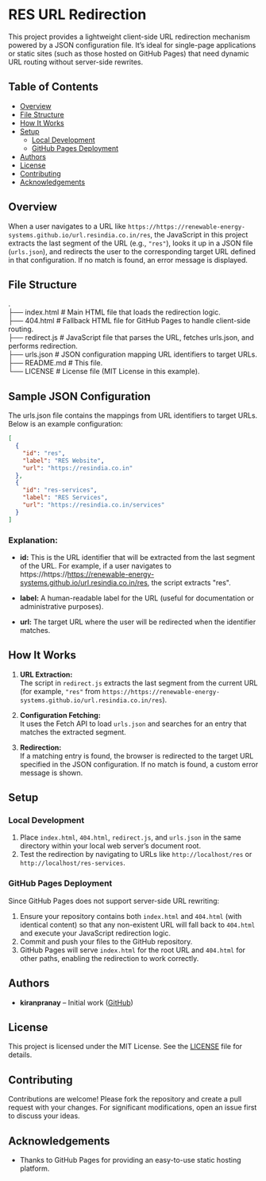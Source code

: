 # RES URL Redirection

This project provides a lightweight client-side URL redirection mechanism powered by a JSON configuration file. It’s ideal for single-page applications or static sites (such as those hosted on GitHub Pages) that need dynamic URL routing without server-side rewrites.

## Table of Contents

- [Overview](#overview)
- [File Structure](#file-structure)
- [How It Works](#how-it-works)
- [Setup](#setup)
  - [Local Development](#local-development)
  - [GitHub Pages Deployment](#github-pages-deployment)
- [Authors](#authors)
- [License](#license)
- [Contributing](#contributing)
- [Acknowledgements](#acknowledgements)

## Overview

When a user navigates to a URL like `https://https://renewable-energy-systems.github.io/url.resindia.co.in/res`, the JavaScript in this project extracts the last segment of the URL (e.g., `"res"`), looks it up in a JSON file (`urls.json`), and redirects the user to the corresponding target URL defined in that configuration. If no match is found, an error message is displayed.

## File Structure

. <br>
├── index.html      # Main HTML file that loads the redirection logic. <br>
├── 404.html        # Fallback HTML file for GitHub Pages to handle client-side routing. <br>
├── redirect.js     # JavaScript file that parses the URL, fetches urls.json, and performs redirection. <br>
├── urls.json       # JSON configuration mapping URL identifiers to target URLs. <br>
├── README.md       # This file. <br>
└── LICENSE         # License file (MIT License in this example). <br>

## Sample JSON Configuration

The urls.json file contains the mappings from URL identifiers to target URLs. Below is an example configuration:


```json
[
  {
    "id": "res",
    "label": "RES Website",
    "url": "https://resindia.co.in"
  },
  {
    "id": "res-services",
    "label": "RES Services",
    "url": "https://resindia.co.in/services"
  }
]
```
### Explanation:

- **id:**
   This is the URL identifier that will be extracted from the last segment of the URL. For example, if a user navigates to https://https://https://renewable-energy-systems.github.io/url.resindia.co.in/res, the script extracts "res".

- **label:** A human-readable label for the URL (useful for documentation or administrative purposes).

- **url:** The target URL where the user will be redirected when the identifier matches.


## How It Works

1. **URL Extraction:**  
   The script in `redirect.js` extracts the last segment from the current URL (for example, `"res"` from `https://https://renewable-energy-systems.github.io/url.resindia.co.in/res`).

2. **Configuration Fetching:**  
   It uses the Fetch API to load `urls.json` and searches for an entry that matches the extracted segment.

3. **Redirection:**  
   If a matching entry is found, the browser is redirected to the target URL specified in the JSON configuration. If no match is found, a custom error message is shown.

## Setup

### Local Development

1. Place `index.html`, `404.html`, `redirect.js`, and `urls.json` in the same directory within your local web server’s document root.
2. Test the redirection by navigating to URLs like `http://localhost/res` or `http://localhost/res-services`.

### GitHub Pages Deployment

Since GitHub Pages does not support server-side URL rewriting:
1. Ensure your repository contains both `index.html` and `404.html` (with identical content) so that any non-existent URL will fall back to `404.html` and execute your JavaScript redirection logic.
2. Commit and push your files to the GitHub repository.
3. GitHub Pages will serve `index.html` for the root URL and `404.html` for other paths, enabling the redirection to work correctly.

## Authors

- **kiranpranay** – Initial work ([GitHub](https://github.com/kiranpranay))

## License

This project is licensed under the MIT License. See the [LICENSE](LICENSE) file for details.

## Contributing

Contributions are welcome! Please fork the repository and create a pull request with your changes. For significant modifications, open an issue first to discuss your ideas.

## Acknowledgements

- Thanks to GitHub Pages for providing an easy-to-use static hosting platform.

